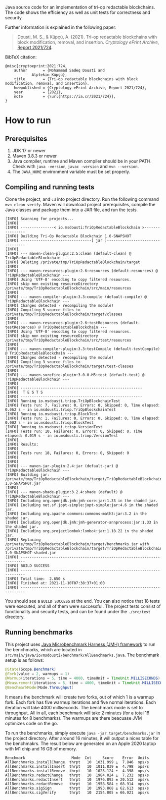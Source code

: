 Java source code for an implementation of tri-op redactable blockchains. The code shows the efficiency as well as unit tests for correctness and security.


Further information is explained in the following paper:

> Dousti, M. S., & Küpçü, A. (2021). Tri-op redactable blockchains with block modification, removal, and insertion. *Cryptology ePrint Archive*, [Report 2021/724](https://ia.cr/2021/724).

BibTeX citation:
```
@misc{cryptoeprint:2021:724,
    author       = {Mohammad Sadeq Dousti and
		    Alptekin Küpçü},
    title        = {Tri-op redactable blockchains with block modification, removal, and insertion},
    howpublished = {Cryptology ePrint Archive, Report 2021/724},
    year         = {2021},
    note         = {\url{https://ia.cr/2021/724}},
}
```

# How to run

## Prerequisites
1. JDK 17 or newer
2. Maven 3.8.3 or newer
3. Java compiler, runtime and Maven compiler should be in your PATH. Check with `java -version`, `javac -version` and `mvn --version`.
4. The `JAVA_HOME` environment variable must be set properly.

## Compiling and running tests
Clone the project, and `cd` into project directory. Run the following command `mvn clean verify`. Maven will download project prerequisites, compile the Java classes and package them into a JAR file, and run the tests.

```
[INFO] Scanning for projects...
[INFO]
[INFO] ---------------< io.msdousti:TriOpRedactableBlockchain >----------------
[INFO] Building Tri-Op Redactable Blockchain 1.0-SNAPSHOT
[INFO] --------------------------------[ jar ]---------------------------------
[INFO]
[INFO] --- maven-clean-plugin:2.5:clean (default-clean) @ TriOpRedactableBlockchain ---
[INFO] Deleting /private/tmp/TriOpRedactableBlockchain/target
[INFO]
[INFO] --- maven-resources-plugin:2.6:resources (default-resources) @ TriOpRedactableBlockchain ---
[INFO] Using 'UTF-8' encoding to copy filtered resources.
[INFO] skip non existing resourceDirectory /private/tmp/TriOpRedactableBlockchain/src/main/resources
[INFO]
[INFO] --- maven-compiler-plugin:3.3:compile (default-compile) @ TriOpRedactableBlockchain ---
[INFO] Changes detected - recompiling the module!
[INFO] Compiling 5 source files to /private/tmp/TriOpRedactableBlockchain/target/classes
[INFO]
[INFO] --- maven-resources-plugin:2.6:testResources (default-testResources) @ TriOpRedactableBlockchain ---
[INFO] Using 'UTF-8' encoding to copy filtered resources.
[INFO] skip non existing resourceDirectory /private/tmp/TriOpRedactableBlockchain/src/test/resources
[INFO]
[INFO] --- maven-compiler-plugin:3.3:testCompile (default-testCompile) @ TriOpRedactableBlockchain ---
[INFO] Changes detected - recompiling the module!
[INFO] Compiling 3 source files to /private/tmp/TriOpRedactableBlockchain/target/test-classes
[INFO]
[INFO] --- maven-surefire-plugin:3.0.0-M5:test (default-test) @ TriOpRedactableBlockchain ---
[INFO]
[INFO] -------------------------------------------------------
[INFO]  T E S T S
[INFO] -------------------------------------------------------
[INFO] Running io.msdousti.triop.TriOpBlockchainTest
[INFO] Tests run: 7, Failures: 0, Errors: 0, Skipped: 0, Time elapsed: 0.062 s - in io.msdousti.triop.TriOpBlockchainTest
[INFO] Running io.msdousti.triop.BlockTest
[INFO] Tests run: 1, Failures: 0, Errors: 0, Skipped: 0, Time elapsed: 0.002 s - in io.msdousti.triop.BlockTest
[INFO] Running io.msdousti.triop.VersionTest
[INFO] Tests run: 10, Failures: 0, Errors: 0, Skipped: 0, Time elapsed: 0.019 s - in io.msdousti.triop.VersionTest
[INFO]
[INFO] Results:
[INFO]
[INFO] Tests run: 18, Failures: 0, Errors: 0, Skipped: 0
[INFO]
[INFO]
[INFO] --- maven-jar-plugin:2.4:jar (default-jar) @ TriOpRedactableBlockchain ---
[INFO] Building jar: /private/tmp/TriOpRedactableBlockchain/target/TriOpRedactableBlockchain-1.0-SNAPSHOT.jar
[INFO]
[INFO] --- maven-shade-plugin:3.2.4:shade (default) @ TriOpRedactableBlockchain ---
[INFO] Including org.openjdk.jmh:jmh-core:jar:1.33 in the shaded jar.
[INFO] Including net.sf.jopt-simple:jopt-simple:jar:4.6 in the shaded jar.
[INFO] Including org.apache.commons:commons-math3:jar:3.2 in the shaded jar.
[INFO] Including org.openjdk.jmh:jmh-generator-annprocess:jar:1.33 in the shaded jar.
[INFO] Including org.projectlombok:lombok:jar:1.18.22 in the shaded jar.
[INFO] Replacing /private/tmp/TriOpRedactableBlockchain/target/benchmarks.jar with /private/tmp/TriOpRedactableBlockchain/target/TriOpRedactableBlockchain-1.0-SNAPSHOT-shaded.jar
[INFO] ------------------------------------------------------------------------
[INFO] BUILD SUCCESS
[INFO] ------------------------------------------------------------------------
[INFO] Total time:  2.650 s
[INFO] Finished at: 2021-11-10T07:38:37+01:00
[INFO] ------------------------------------------------------------------------
```

You should see a `BUILD SUCCESS` at the end. You can also notice that 18 tests were executed, and all of them were successful. The project tests consist of functionality and security tests, and can be found under the `./src/test` directory.

## Running benchmarks
This project uses [Java Microbenchmark Harness (JMH) framework](https://github.com/openjdk/jmh) to run the benchmarks, which are located in `src/main/java/io/msdousti/benchmark/AllBenchmarks.java`. The benchmark setup is as follows:

```java
@State(Scope.Benchmark)
@Fork(value = 2, warmups = 1)
@Warmup(iterations = 5, time = 4000, timeUnit = TimeUnit.MILLISECONDS)
@Measurement(iterations = 5, time = 4000, timeUnit = TimeUnit.MILLISECONDS)
@BenchmarkMode(Mode.Throughput)
```

It means the benchmark will create two forks, out of which 1 is a warmup fork. Each fork has five warmup iterations and five normal iterations. Each iteration will take 4000 milliseconds. The benchmark mode is set to throughput. All in all, each benchmark will take 2 minutes (for a total 16 minutes for 8 benchmarks). The warmups are there beacuase JVM optimizes code on the go.

To run the benchmarks, simply execute `java -jar target/benchmarks.jar` in the project directory. After around 16 minutes, it will output a nices table for the benchmakrs. The result below are generated on an Apple 2020 laptop with M1 chip and 16 GB of memory.

```
Benchmark                     Mode  Cnt     Score    Error  Units
AllBenchmarks.installChange  thrpt   10  1031.999 ±  7.846  ops/s
AllBenchmarks.installInsert  thrpt   10  1011.839 ±  4.798  ops/s
AllBenchmarks.installRemove  thrpt   10  1023.124 ±  4.398  ops/s
AllBenchmarks.redactChange   thrpt   10  1984.024 ±  7.232  ops/s
AllBenchmarks.redactInsert   thrpt   10  1976.893 ± 20.512  ops/s
AllBenchmarks.redactRemove   thrpt   10  1958.584 ± 68.914  ops/s
AllBenchmarks.sigSign        thrpt   10  1993.868 ± 62.613  ops/s
AllBenchmarks.sigVerify      thrpt   10  2154.005 ± 66.021  ops/s
```
